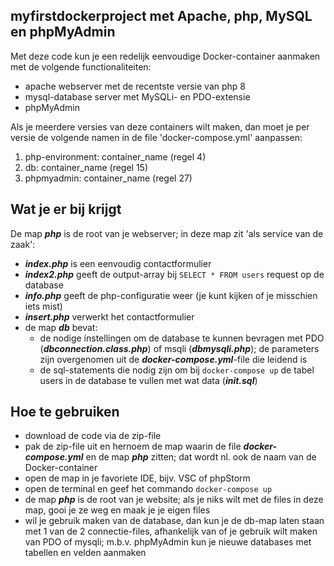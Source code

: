## myfirstdockerproject met Apache, php, MySQL en phpMyAdmin
Met deze code kun je een redelijk eenvoudige Docker-container aanmaken met de volgende functionaliteiten:
- apache webserver met de recentste versie van php 8
- mysql-database server met MySQLi- en PDO-extensie
- phpMyAdmin

Als je meerdere versies van deze containers wilt maken, dan moet je per versie de volgende namen in de file 'docker-compose.yml' aanpassen:
1. php-environment: container_name (regel 4)
2. db: container_name (regel 15)
3. phpmyadmin: container_name (regel 27)

## Wat je er bij krijgt
De map ***php*** is de root van je webserver; in deze map zit 'als service van de zaak':
- ***index.php*** is een eenvoudig contactformulier
- ***index2.php*** geeft de output-array bij `SELECT * FROM users` request op de database
- ***info.php*** geeft de php-configuratie weer (je kunt kijken of je misschien iets mist)
- ***insert.php*** verwerkt het contactformulier
- de map ***db*** bevat:
  - de nodige ínstellingen om de database te kunnen bevragen met PDO (***dbconnection.class.php***) of msqli (***dbmysqli.php***); de parameters zijn overgenomen uit de ***docker-compose.yml***-file die leidend is
  - de sql-statements die nodig zijn om bij `docker-compose up` de tabel users in de database te vullen met wat data (***init.sql***)

## Hoe te gebruiken
* download de code via de zip-file
* pak de zip-file uit en hernoem de map waarin de file ***docker-compose.yml*** en de map ***php*** zitten; dat wordt nl. ook de naam van de Docker-container
* open de map in je favoriete IDE, bijv. VSC of phpStorm
* open de terminal en geef het commando `docker-compose up`
* de map ***php*** is de root van je website; als je niks wilt met de files in deze map, gooi je ze weg en maak je je eigen files
* wil je gebruik maken van de database, dan kun je de db-map laten staan met 1 van de 2 connectie-files, afhankelijk van of je gebruik wilt maken van PDO of mysqli; m.b.v. phpMyAdmin kun je nieuwe databases met tabellen en velden aanmaken
